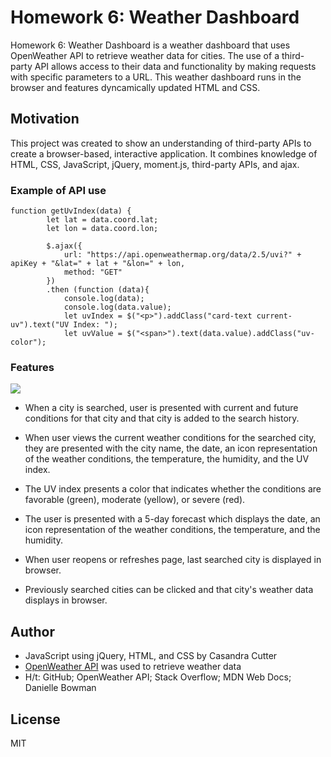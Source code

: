 # Homework 6: Weather Dashboard

Homework 6: Weather Dashboard is a weather dashboard that uses OpenWeather API to retrieve weather data for cities. The use of a third-party API allows access to their data and functionality by making requests with specific parameters to a URL. This weather dashboard runs in the browser and features dyncamically updated HTML and CSS.

## Motivation

This project was created to show an understanding of third-party APIs to create a browser-based, interactive application. It combines knowledge of HTML, CSS, JavaScript, jQuery, moment.js, third-party APIs, and ajax.

### Example of API use
```
function getUvIndex(data) {
        let lat = data.coord.lat;
        let lon = data.coord.lon;

        $.ajax({
            url: "https://api.openweathermap.org/data/2.5/uvi?" + apiKey + "&lat=" + lat + "&lon=" + lon,
            method: "GET"
        })
        .then (function (data){
            console.log(data);
            console.log(data.value);
            let uvIndex = $("<p>").addClass("card-text current-uv").text("UV Index: ");
            let uvValue = $("<span>").text(data.value).addClass("uv-color");
```

### Features

<img src="https://media.giphy.com/media/VJOHArg9W9UIbCzi63/giphy.gif">

* When a city is searched, user is presented with current and future conditions for that city and that city is added to the search history.

* When user views the current weather conditions for the searched city, they are presented with the city name, the date, an icon representation of the weather conditions, the temperature, the humidity, and the UV index.

* The UV index presents a color that indicates whether the conditions are favorable (green), moderate (yellow), or severe (red).

* The user is presented with a 5-day forecast which displays the date, an icon representation of the weather conditions, the temperature, and the humidity.

* When user reopens or refreshes page, last searched city is displayed in browser.

* Previously searched cities can be clicked and that city's weather data displays in browser.

## Author
* JavaScript using jQuery, HTML, and CSS by Casandra Cutter
* [OpenWeather API](https://openweathermap.org/api) was used to retrieve weather data
* H/t: GitHub; OpenWeather API; Stack Overflow; MDN Web Docs; Danielle Bowman

## License
MIT
